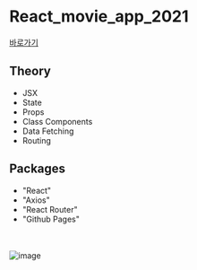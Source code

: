 # React_movie_app_2021
[바로가기](https://junsuboy.github.io/React_movie_app_2021/)

## Theory

- JSX
- State
- Props
- Class Components
- Data Fetching
- Routing

 

## Packages
- "React"
- "Axios"
- "React Router"
- "Github Pages"

<br><br>
![image](https://user-images.githubusercontent.com/86935775/130712874-4a76ba1e-425a-4920-88f4-1a9151aef0ba.png)
